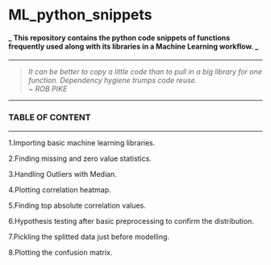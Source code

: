 # **ML_python_snippets**

#### **_ This repository contains the python code snippets of functions frequently used along with its libraries in a Machine Learning workflow. _**

---

> _It can be better to copy a little code than to pull in a big library for one function. Dependency hygiene trumps code reuse._
> <br/>_~ ROB PIKE_

---

### **TABLE OF CONTENT**

---

1.Importing basic machine learning libraries.

2.Finding missing and zero value statistics.

3.Handling Outliers with Median.

4.Plotting correlation heatmap.

5.Finding top absolute correlation values.

6.Hypothesis testing after basic preprocessing to confirm the distribution.

7.Pickling the splitted data just before modelling.

8.Plotting the confusion matrix.
